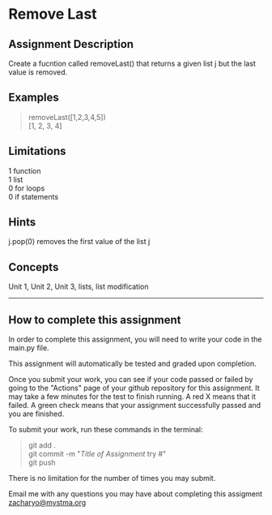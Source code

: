 # **Remove Last**  

## **Assignment Description**  
Create a fucntion called removeLast() that returns a given list j but the last value is removed.

## **Examples**  
>removeLast([1,2,3,4,5])  
[1, 2, 3, 4]  

## **Limitations**  
1 function  
1 list  
0 for loops  
0 if statements  

## **Hints**  
j.pop(0) removes the first value of the list j  

## **Concepts**  
Unit 1, Unit 2, Unit 3, lists, list modification  

---

## **How to complete this assignment**
In order to complete this assignment, you will need to write your code in the main.py file.

This assignment will automatically be tested and graded upon completion.

Once you submit your work, you can see if your code passed or failed by going to the "Actions" page of your github repository for this assignment. It may take a few minutes for the test to finish running. A red X means that it failed. A green check means that your assignment successfully passed and you are finished.

To submit your work, run these commands in the terminal: 
>git add .  
git commit -m "*Title of Assignment* try #"  
git push  

There is no limitation for the number of times you may submit.

Email me with any questions you may have about completing this assigment  
zacharyo@mystma.org
